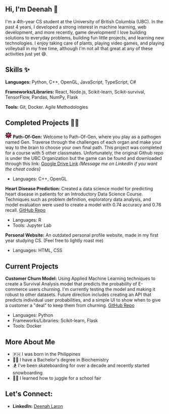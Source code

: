 ## Hi, I'm Deenah 👋

<!--
**deenahl/deenahl** is a ✨ _special_ ✨ repository because its `README.md` (this file) appears on your GitHub profile.

Here are some ideas to get you started:

- 🔭 I’m currently working on ...
- 🌱 I’m currently learning ...
- 👯 I’m looking to collaborate on ...
- 🤔 I’m looking for help with ...
- 💬 Ask me about ...
- 📫 How to reach me: ...
- 😄 Pronouns: ...
- ⚡ Fun fact: ...
-->

I'm a 4th-year CS student at the University of British Columbia (UBC). In the past 4 years, I developed a strong interest in machine learning, web development, and more recently, game development! I love building solutions to everyday problems, building fun little projects, and learning new technologies. I enjoy taking care of plants, playing video games, and playing volleyball in my free time, although I'm not all that great at any of these activities just yet 😅. 

## Skills ✨
**Languages:** Python, C++, OpenGL, JavaScript, TypeScript, C#

**Frameworks/Libraries:** React, Node.js, Scikit-learn, Scikit-survival, TensorFlow, Pandas, NumPy, Flask

**Tools:** Git, Docker. Agile Methodologies

## Completed Projects 👩‍💻
<img src="https://github.com/deenahl/deenahl/blob/main/gen.png" width="20" height="20"> **Path-Of-Gen:** Welcome to Path-Of-Gen, where you play as a pathogen named Gen. Traverse through the challenges of each organ and make your way to the brain to choose your own final path. This project was completed for a course with 5 other classmates. Unfortunately, the original Github repo is under the UBC Organization but the game can be found and downloaded through this link:  [Google Drive Link](https://drive.google.com/drive/folders/1sJcZRBS94dM34GiZvK3UosdZdxuKl-YO) *(Message me on LinkedIn if you want the cheat codes)*
- Languages: C++, OpenGL

**Heart Disease Prediction:** Created a data science model for predicting heart disease in patients for an Introductory Data Science Course. Techniques such as problem definition, exploratory data analysis, and model evaluation were used to create a model with 0.74 accuracy and 0.76 recall. [GitHub Repo](https://github.com/deenahl/dsci-100-2024s-project)
- Languages: R
- Tools: Jupyter Lab

**Personal Website:** An outdated personal profile website, made in my first year studying CS. (Feel free to lightly roast me)
- Languages: HTML, CSS

## Current Projects
**Customer Churn Model:** Using Applied Machine Learning techniques to create a Survival Analysis model that predicts the probability of E-commerce users churning. I'm currently testing the model and making it robust to other datasets. Future direction includes creating an API that predicts individual user probabilities, and a simple UI to show when to give a customer a "deal" to keep them from churning. [GitHub Repo](https://github.com/deenahl/customer_churn)
- Languages: Python
- Frameworks/Libraries: Scikit-learn, Flask
- Tools: Docker

## More About Me
- 🇵🇭 I was born in the Philippines
- 👩‍🔬 I have a Bachelor's degree in Biochemistry 
- 🏂 I've been skateboarding for over a decade and recently started snowboarding 
- 🤹‍♀️ I learned how to juggle for a school fair

## Let's Connect:
- **LinkedIn:** [Deenah Laron](linkedin.com/in/deenah-laron)

